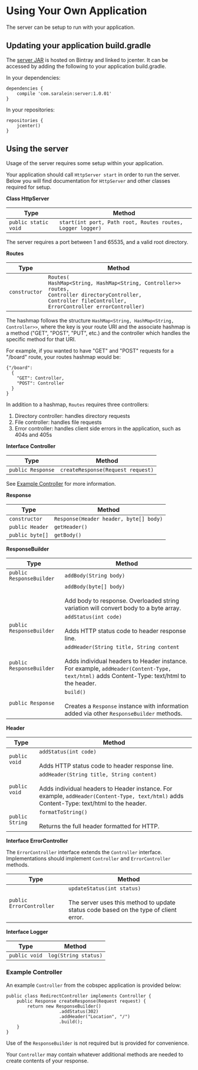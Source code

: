 # Using Your Own Application

The server can be setup to run with your application.

## Updating your application build.gradle

The [server JAR](https://bintray.com/saralein/server) is hosted on Bintray and linked to jcenter. It can be accessed by adding the following to your application build.gradle.

In your dependencies:

```
dependencies {
    compile 'com.saralein:server:1.0.01'
}
```

In your repositories:

```
repositories {
    jcenter()
}
```

## Using the server

Usage of the server requires some setup within your application.

Your application should call `HttpServer start` in order to run the server. Below you will find documentation for `HttpServer` and other classes required for setup.

**Class HttpServer**

| Type                 | Method                                                     |
| -------------------- | ---------------------------------------------------------- |
| `public static void` | `start(int port, Path root, Routes routes, Logger logger)` |

The server requires a port between 1 and 65535, and a valid root directory. 


**Routes**

| Type          | Method                                                        |
| ------------- | ------------------------------------------------------------- |
| `constructor` | `Routes(`<br>`HashMap<String, HashMap<String, Controller>> routes,`<br>`Controller directoryController,`<br>`Controller fileController,`<br>`ErrorController errorController)`                  |

The hashmap follows the structure `HashMap<String, HashMap<String, Controller>>`, where the key is your route URI and the associate hashmap is a method ("GET", "POST", "PUT", etc.) and the controller which handles the specific method for that URI.
   
For example, if you wanted to have "GET" and "POST" requests for a "/board" route, your routes hashmap would be:
   
   ```
   {"/board":
     {
       "GET": Controller,
       "POST": Controller
     }
   }
   ```
   
 In addition to a hashmap, `Routes` requires three controllers: 
 
 1. Directory controller: handles directory requests
 2. File controller: handles file requests
 3. Error controller: handles client side errors in the application, such as 404s and 405s  
   
**Interface Controller**

| Type              | Method                            |
| ----------------- | --------------------------------- |
| `public Response` | `createResponse(Request request)` |

See [Example Controller](#example-controller) for more information.

**Response**

| Type            | Method                                 |
| --------------- | -------------------------------------- |
| `constructor`   | `Response(Header header, byte[] body)` |
| `public Header` | `getHeader()`                          |
| `public byte[]` | `getBody()`                            |

**ResponseBuilder**

| Type                     | Method                                   |
| ------------------------ | ---------------------------------------- |
| `public ResponseBuilder` | `addBody(String body)`                   |
|                          | `addBody(byte[] body)` <br><br>Add body to response.  Overloaded string variation will convert body to a byte array. |
| `public ResponseBuilder` | `addStatus(int code)` <br><br> Adds HTTP status code to header response line. |
| `public ResponseBuilder` | `addHeader(String title, String content` <br><br> Adds individual headers to Header instance. For example, `addHeader(Content-Type, text/html)` adds Content-Type: text/html to the header. |
| `public Response`        | `build()` <br><br>Creates a `Response` instance with information added via other `ResponseBuilder` methods. |

**Header**

| Type | Method |
| ---- | ------ |
| `public void` | `addStatus(int code)` <br><br>Adds HTTP status code to header response line. |
| `public void` | `addHeader(String title, String content)` <br><br>Adds individual headers to Header instance. For example, `addHeader(Content-Type, text/html)` adds Content-Type: text/html to the header. |
| `public String` | `formatToString()` <br><br>Returns the full header formatted for HTTP. |

**Interface ErrorController**

The `ErrorController` interface extends the `Controller` interface.  Implementations should implement `Controller` and `ErrorController` methods.

| Type                     | Method                     |
| ------------------------ | -------------------------- |
| `public ErrorController` | `updateStatus(int status)` <br><br>The server uses this method to update status code based on the type of client error. |

**Interface Logger**

| Type          | Method               |
| ------------- | -------------------- |
| `public void` | `log(String status)` |

### Example Controller

An example `Controller` from the cobspec application is provided below:

```
public class RedirectController implements Controller {
    public Response createResponse(Request request) {
        return new ResponseBuilder()
                    .addStatus(302)
                    .addHeader("Location", "/")
                    .build();
    }
}
```

Use of the `ResponseBuilder` is not required but is provided for convenience.

Your `Controller` may contain whatever additional methods are needed to create contents of your response.
